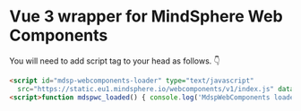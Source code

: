 # Vue 3 wrapper for MindSphere Web Components


You will need to add script tag to your head as follows. 👇
```html
<script id="mdsp-webcomponents-loader" type="text/javascript"
  src="https://static.eu1.mindsphere.io/webcomponents/v1/index.js" data-onload="mdspwc_loaded"></script>
<script>function mdspwc_loaded() { console.log('MdspWebComponents loaded ✔️') };</script>
```